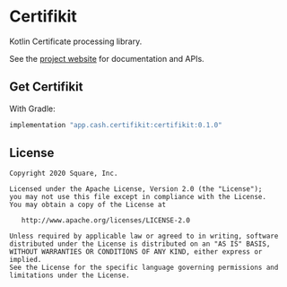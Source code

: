 Certifikit
==========

Kotlin Certificate processing library.

See the [project website](https://cashapp.github.io/certifikit) for documentation and APIs.


Get Certifikit
--------------

With Gradle:

```groovy
implementation "app.cash.certifikit:certifikit:0.1.0"
```


License
-------

    Copyright 2020 Square, Inc.

    Licensed under the Apache License, Version 2.0 (the "License");
    you may not use this file except in compliance with the License.
    You may obtain a copy of the License at

       http://www.apache.org/licenses/LICENSE-2.0

    Unless required by applicable law or agreed to in writing, software
    distributed under the License is distributed on an "AS IS" BASIS,
    WITHOUT WARRANTIES OR CONDITIONS OF ANY KIND, either express or implied.
    See the License for the specific language governing permissions and
    limitations under the License.
